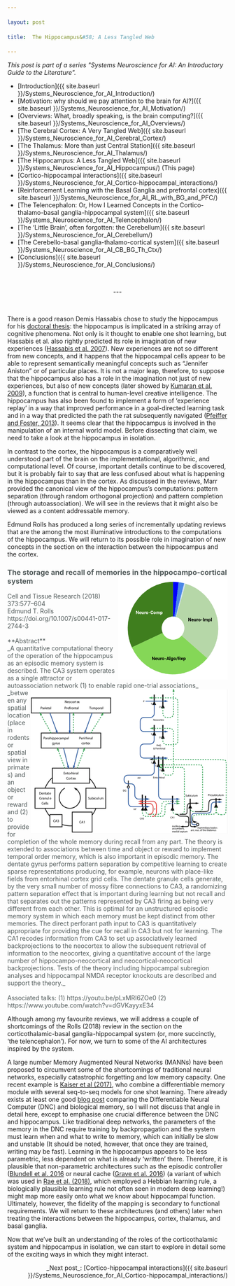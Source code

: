 ```yaml
---

layout: post

title:  The Hippocampus&#58; A Less Tangled Web 

---
```


_This post is part of a series "Systems Neuroscience for AI: An Introductory Guide to the Literature"._

* [Introduction]({{ site.baseurl }}/Systems_Neuroscience_for_AI_Introduction/)
* [Motivation: why should we pay attention to the brain for AI?]({{ site.baseurl }}/Systems_Neuroscience_for_AI_Motivation/)
* [Overviews: What, broadly speaking, is the brain computing?]({{ site.baseurl }}/Systems_Neuroscience_for_AI_Overviews/)
* [The Cerebral Cortex: A Very Tangled Web]({{ site.baseurl }}/Systems_Neuroscience_for_AI_Cerebral_Cortex/)
* [The Thalamus: More than just Central Station]({{ site.baseurl }}/Systems_Neuroscience_for_AI_Thalamus/)
* [The Hippocampus: A Less Tangled Web]({{ site.baseurl }}/Systems_Neuroscience_for_AI_Hippocampus/) (This page)
* [Cortico-hippocampal interactions]({{ site.baseurl }}/Systems_Neuroscience_for_AI_Cortico-hippocampal_interactions/)
* [Reinforcement Learning with the Basal Ganglia and prefrontal cortex]({{ site.baseurl }}/Systems_Neuroscience_for_AI_RL_with_BG_and_PFC/)
* [The Telencephalon: Or, How I Learned Concepts in the Cortico-thalamo-basal ganglia-hippocampal system]({{ site.baseurl }}/Systems_Neuroscience_for_AI_Telencephalon/)
* [The ‘Little Brain’, often forgotten: the Cerebellum]({{ site.baseurl }}/Systems_Neuroscience_for_AI_Cerebellum/)
* [The Cerebello-basal ganglia-thalamo-cortical system]({{ site.baseurl }}/Systems_Neuroscience_for_AI_CB_BG_Th_Ctx/)
* [Conclusions]({{ site.baseurl }}/Systems_Neuroscience_for_AI_Conclusions/)
<br>
<p markdown='1' style="text-align:center">---</p>
<br>


There is a good reason Demis Hassabis chose to study the hippocampus for his [doctoral thesis](http://discovery.ucl.ac.uk/16126/1/16126.pdf): the hippocampus is implicated in a striking array of cognitive phenomena. Not only is it thought to enable one shot learning, but Hassabis et al. also rightly predicted its role in imagination of new experiences ([Hassabis et al. 2007](https://doi.org/10.1073/pnas.0610561104)). New experiences are not so different from new concepts, and it happens that the hippocampal cells appear to be able to represent semantically meaningful concepts such as “Jennifer Aniston” or of particular places. It is not a major leap, therefore, to suppose that the hippocampus also has a role in the imagination not just of new experiences, but also of new concepts (later showed by [Kumaran et al. 2009](https://doi.org/10.1016/j.neuron.2009.07.030)), a function that is central to human-level creative intelligence. The hippocampus has also been found to implement a form of ‘experience replay’ in a way that improved performance in a goal-directed learning task and in a way that predicted the path the rat subsequently navigated ([Pfeiffer and Foster, 2013](https://dx.doi.org/10.1038%2Fnature12112)). It seems clear that the hippocampus is involved in the manipulation of an internal world model. Before dissecting that claim, we need to take a look at the hippocampus in isolation. 

In contrast to the cortex, the hippocampus is a comparatively well understood part of the brain on the implementational, algorithmic, and computational level. Of course, important details continue to be discovered, but it is probably fair to say that are less confused about what is happening in the hippocampus than in the cortex. As discussed in the reviews, Marr provided the canonical view of the hippocampus’s computations: pattern separation (through random orthogonal projection) and pattern completion (through autoassociation). We will see in the reviews that it might also be viewed as a content addressable memory.

Edmund Rolls has produced a long series of incrementally updating reviews that are the among the most illuminative introductions to the computations of the hippocampus. We will return to its possible role in imagination of new concepts in the section on the interaction between the hippocampus and the cortex. 

<h3 markdown='1' style="color:#515A5A">
The storage and recall of memories in the hippocampo-cortical system <img align="right" width="250" height="235" src="../images/sysneuroai_images/rolls2018.png">
</h3>
<p markdown='1' style="color:#515A5A">
Cell and Tissue Research (2018) 373:577–604<br>
Edmund T. Rolls<br>
https://doi.org/10.1007/s00441-017-2744-3 <br>
<br>
**Abstract**
<br>
_A quantitative computational theory of the operation of the hippocampus as an episodic memory system is described. The CA3 system operates as a single attractor or autoassociation network (1) to enable rapid one-trial associations_ 
<img align="right" width="450" height="330" src="../images/sysneuroai_images/rolls_pic.png">
_between any spatial location (place in rodents or spatial view in primates) and an object or reward and (2) to provide for completion of the whole memory during recall from any part. The theory is extended to associations between time and object or reward to implement temporal order memory, which is also important in episodic memory. The dentate gyrus performs pattern separation by competitive learning to create sparse representations producing, for example, neurons with place-like fields from entorhinal cortex grid cells. The dentate granule cells generate, by the very small number of mossy fibre connections to CA3, a randomizing pattern separation effect that is important during learning but not recall and that separates out the patterns represented by CA3 firing as being very different from each other. This is optimal for an unstructured episodic memory system in which each memory must be kept distinct from other memories. The direct perforant path input to CA3 is quantitatively appropriate for providing the cue for recall in CA3 but not for learning. The CA1 recodes information from CA3 to set up associatively learned backprojections to the neocortex to allow the subsequent retrieval of information to the neocortex, giving a quantitative account of the large number of hippocampo-neocortical and neocortical-neocortical backprojections. Tests of the theory including hippocampal subregion analyses and hippocampal NMDA receptor knockouts are described and support the theory._
<br>
<br>
Associated talks: (1) https://youtu.be/pLxMRI6ZOe0 (2) https://www.youtube.com/watch?v=dGVKayyxE34
</p>


Although among my favourite reviews, we will address a couple of shortcomings of the Rolls (2018) review in the section on the corticothalamic-basal ganglia-hippocampal system (or, more succinctly, ‘the telencephalon’). For now, we turn to some of the AI architectures inspired by the system. 

A large number Memory Augmented Neural Networks (MANNs) have been proposed to circumvent some of the shortcomings of traditional neural networks, especially catastrophic forgetting and low memory capacity. One recent example is [Kaiser et al (2017)](https://arxiv.org/abs/1703.03129), who combine a differentiable memory module with several seq-to-seq models for one shot learning. There already exists at least one good [blog post](https://greydanus.github.io/2017/02/27/differentiable-memory-and-the-brain/) comparing the Differentiable Neural Computer (DNC) and biological memory, so I will not discuss that angle in detail here, except to emphasise one crucial difference between the DNC and hippocampus. Like traditional deep networks, the parameters of the memory in the DNC require training by backpropagation and the system must learn when and what to write to memory, which can initially be slow and unstable (It should be noted, however, that once they are trained, writing may be fast). Learning in the hippocampus appears to be less parametric, less dependent on what is already ‘written’ there. Therefore, it is plausible that non-parametric architectures such as the episodic controller ([Blundell et al. 2016](https://arxiv.org/abs/1606.04460) or neural cache ([Grave et al. 2016](https://arxiv.org/abs/1612.04426)) (a variant of which was used in [Rae et al. (2018)](https://arxiv.org/abs/1803.10049), which employed a Hebbian learning rule, a biologically plausible learning rule not often seen in modern deep learning!) might map more easily onto what we know about hippocampal function. Ultimately, however, the fidelity of the mapping is secondary to functional requirements. We will return to these architectures (and others) later when treating the interactions between the hippocampus, cortex, thalamus, and basal ganglia. 

Now that we’ve built an understanding of the roles of the corticothalamic system and hippocampus in isolation, we can start to explore in detail some of the exciting ways in which they might interact. 

<p markdown='1' style="text-align:right">_Next post_: [Cortico-hippocampal interactions]({{ site.baseurl }}/Systems_Neuroscience_for_AI_Cortico-hippocampal_interactions/)</p>
